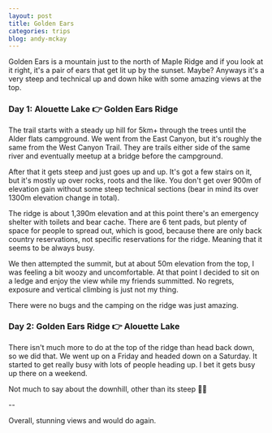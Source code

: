 ```yaml
---
layout: post
title: Golden Ears
categories: trips
blog: andy-mckay
---
```


Golden Ears is a mountain just to the north of Maple Ridge and if you look at it right, it's a pair of ears that get lit up by the sunset. Maybe? Anyways it's a very steep and technical up and down hike with some amazing views at the top.

### Day 1: Alouette Lake 👉 Golden Ears Ridge

<div class="strava-embed-placeholder" data-embed-type="activity" data-embed-id="15562126545" data-style="standard" data-from-embed="false"></div><script src="https://strava-embeds.com/embed.js"></script>

The trail starts with a steady up hill for 5km+ through the trees until the Alder flats campground. We went from the East Canyon, but it's roughly the same from the West Canyon Trail. They are trails either side of the same river and eventually meetup at a bridge before the campground.

After that it gets steep and just goes up and up. It's got a few stairs on it, but it's mostly up over rocks, roots and the like. You don't get over 900m of elevation gain without some steep technical sections (bear in mind its over 1300m elevation change in total).

The ridge is about 1,390m elevation and at this point there's an emergency shelter with toilets and bear cache. There are 6 tent pads, but plenty of space for people to spread out, which is good, because there are only back country reservations, not specific reservations for the ridge. Meaning that it seems to be always busy.

We then attempted the summit, but at about 50m elevation from the top, I was feeling a bit woozy and uncomfortable. At that point I decided to sit on a ledge and enjoy the view while my friends summitted. No regrets, exposure and vertical climbing is just not my thing.

There were no bugs and the camping on the ridge was just amazing.

### Day 2: Golden Ears Ridge 👉 Alouette Lake

<div class="strava-embed-placeholder" data-embed-type="activity" data-embed-id="15562126473" data-style="standard" data-from-embed="false"></div><script src="https://strava-embeds.com/embed.js"></script>

There isn't much more to do at the top of the ridge than head back down, so we did that. We went up on a Friday and headed down on a Saturday. It started to get really busy with lots of people heading up. I bet it gets busy up there on a weekend.

Not much to say about the downhill, other than its steep 🤷‍♂

--

Overall, stunning views and would do again.